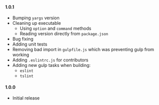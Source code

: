 #### 1.0.1
* Bumping `yargs` version
* Cleaning up executable
	* Using `option` and `command` methods
	* Reading version directly from `package.json`
* Bug fixing
* Adding unit tests
* Removing bad import in `gulpfile.js` which was preventing gulp from working
* Adding `.eslintrc.js` for contributors
* Adding new gulp tasks when building:
	* `eslint`
	* `tslint`

#### 1.0.0
* Initial release
